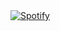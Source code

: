 ### 

&nbsp; <br> [![Spotify](https://spotify-recently-played-readme.vercel.app/api?user=314ubqcugkircvgbrbc6xtltvpye)](https://open.spotify.com/user/314ubqcugkircvgbrbc6xtltvpye)

